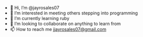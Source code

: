 - 👋 Hi, I’m @jayrosales07
- 👀 I’m interested in meeting others stepping into programming
- 🌱 I’m currently learning ruby
- 💞️ I’m looking to collaborate on anything to learn from
- 📫 How to reach me jjayrosales07@gmail.com

<!---
jayrosales07/jayrosales07 is a ✨ special ✨ repository because its `README.md` (this file) appears on your GitHub profile.
You can click the Preview link to take a look at your changes.
--->
